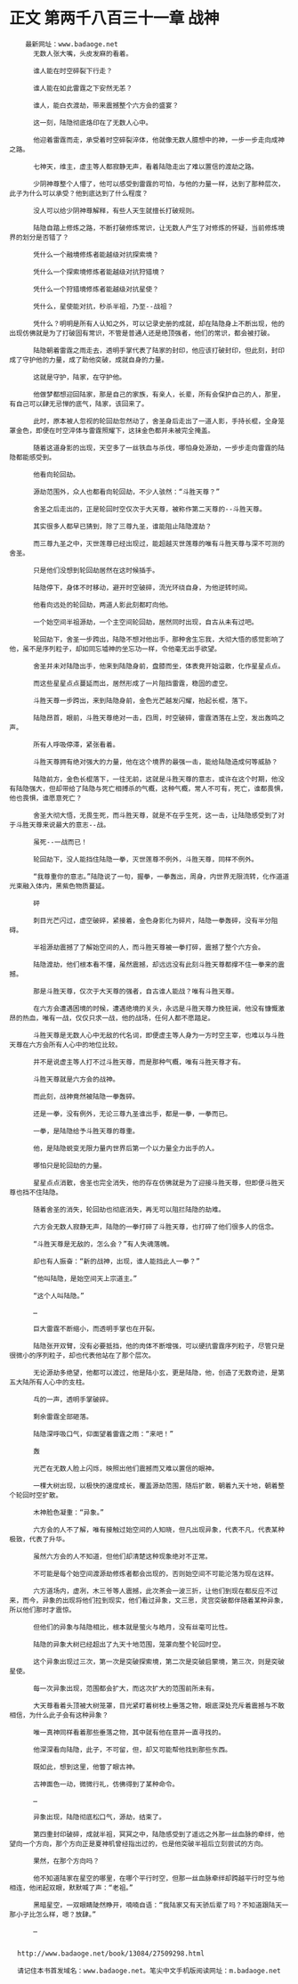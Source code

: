 # 正文 第两千八百三十一章 战神
        最新网址：www.badaoge.net
          无数人张大嘴，头皮发麻的看着。
      
          谁人能在时空碎裂下行走？
      
          谁人能在如此雷霆之下安然无恙？
      
          谁人，能白衣渡劫，带来震撼整个六方会的盛宴？
      
          这一刻，陆隐彻底烙印在了无数人心中。
      
          他迎着雷霆而走，承受着时空碎裂淬体，他就像无数人臆想中的神，一步一步走向成神之路。
      
          七神天，维主，虚主等人都寂静无声，看着陆隐走出了难以置信的渡劫之路。
      
          少阴神尊整个人懵了，他可以感受到雷霆的可怕，与他的力量一样，达到了那种层次，此子为什么可以承受？他到底达到了什么程度？
      
          没人可以给少阴神尊解释，有些人天生就擅长打破规则。
      
          陆隐自踏上修炼之路，不断打破修炼常识，让无数人产生了对修炼的怀疑，当前修炼境界的划分是否错了？
      
          凭什么一个融境修炼者能越级对抗探索境？
      
          凭什么一个探索境修炼者能越级对抗狩猎境？
      
          凭什么一个狩猎境修炼者能越级对抗星使？
      
          凭什么，星使能对抗，秒杀半祖，乃至--战祖？
      
          凭什么？明明是所有人认知之外，可以记录史册的成就，却在陆隐身上不断出现，他的出现仿佛就是为了打破固有常识，不管是普通人还是绝顶强者，他们的常识，都会被打破。
      
          陆隐朝着雷霆之雨走去，透明手掌代表了陆家的封印，他应该打破封印，但此刻，封印成了守护他的力量，成了助他突破，成就自身的力量。
      
          这就是守护，陆家，在守护他。
      
          他做梦都想迎回陆家，那是自己的家族，有亲人，长辈，所有会保护自己的人，那里，有自己可以肆无忌惮的底气，陆家，该回来了。
      
          此时，原本被人忽视的轮回劫忽然动了，舍圣身后走出了一道人影，手持长棍，全身笼罩金色，即便在时空淬体与雷霆照耀下，这抹金色都并未被完全掩盖。
      
          随着这道身影的出现，天空多了一丝铁血与杀伐，哪怕身处源劫，一步步走向雷霆的陆隐都能感受到。
      
          他看向轮回劫。
      
          源劫范围外，众人也都看向轮回劫，不少人骇然：“斗胜天尊？”
      
          舍圣之后走出的，正是轮回时空仅次于大天尊，被称作第二天尊的--斗胜天尊。
      
          其实很多人都早已猜到，除了三尊九圣，谁能阻止陆隐渡劫？
      
          而三尊九圣之中，灭世莲尊已经出现过，能超越灭世莲尊的唯有斗胜天尊与深不可测的舍圣。
      
          只是他们没想到轮回劫居然在这时候插手。
      
          陆隐停下，身体不时移动，避开时空破碎，流光环绕自身，为他逆转时间。
      
          他看向远处的轮回劫，两道人影此刻都盯向他。
      
          一个始空间半祖源劫，一个主空间轮回劫，居然同时出现，自古从未有过吧。
      
          轮回劫下，舍圣一步跨出，陆隐不想对他出手，那种舍生忘我，大彻大悟的感觉影响了他，虽不是序列粒子，却如同忘墟神的坐忘功一样，令他毫无出手欲望。
      
          舍圣并未对陆隐出手，他来到陆隐身前，盘膝而坐，体表竟开始溢散，化作星星点点。
      
          而这些星星点点蔓延而出，居然形成了一片阻挡雷霆，稳固的虚空。
      
          斗胜天尊一步跨出，来到陆隐身前，金色光芒越发闪耀，抬起长棍，落下。
      
          陆隐昂首，眼前，斗胜天尊绝对一击，四周，时空破碎，雷霆洒落在上空，发出轰鸣之声。
      
          所有人呼吸停滞，紧张看着。
      
          斗胜天尊拥有绝对强大的力量，他在这个境界的最强一击，能给陆隐造成何等威胁？
      
          陆隐前方，金色长棍落下，一往无前，这就是斗胜天尊的意志，或许在这个时期，他没有陆隐强大，但却带给了陆隐与死亡相搏杀的气概，这种气概，常人不可有，死亡，谁都畏惧，他也畏惧，谁愿意死亡？
      
          舍圣大彻大悟，无畏生死，而斗胜天尊，就是不在乎生死，这一击，让陆隐感受到了对于斗胜天尊来说最大的意志--战。
      
          虽死--一战而已！
      
          轮回劫下，没人能挡住陆隐一拳，灭世莲尊不例外，斗胜天尊，同样不例外。
      
          “我尊重你的意志。”陆隐说了一句，握拳，一拳轰出，周身，内世界无限流转，化作道道光束融入体内，黑紫色物质蔓延。
      
          砰
      
          刺目光芒闪过，虚空破碎，紧接着，金色身影化为碎片，陆隐一拳轰碎，没有半分阻碍。
      
          半祖源劫震撼了了解始空间的人，而斗胜天尊被一拳打碎，震撼了整个六方会。
      
          陆隐渡劫，他们根本看不懂，虽然震撼，却远远没有此刻斗胜天尊都撑不住一拳来的震撼。
      
          那是斗胜天尊，仅次于大天尊的强者，自古谁人能战？唯有斗胜天尊。
      
          在六方会遭遇困境的时候，遭遇绝境的关头，永远是斗胜天尊力挽狂澜，他没有慷慨激昂的热血，唯有一战，仅仅只求一战，他的战场，任何人都不愿踏足。
      
          斗胜天尊是无数人心中无敌的代名词，即便虚主等人身为一方时空主宰，也难以与斗胜天尊在六方会所有人心中的地位比较。
      
          并不是说虚主等人打不过斗胜天尊，而是那种气概，唯有斗胜天尊才有。
      
          斗胜天尊就是六方会的战神。
      
          而此刻，战神竟然被陆隐一拳轰碎。
      
          还是一拳，没有例外，无论三尊九圣谁出手，都是一拳，一拳而已。
      
          一拳，是陆隐给予斗胜天尊的尊重。
      
          他，是陆隐蜕变无限力量内世界后第一个以力量全力出手的人。
      
          哪怕只是轮回劫的力量。
      
          星星点点消散，舍圣也完全消失，他的存在仿佛就是为了迎接斗胜天尊，但即便斗胜天尊也挡不住陆隐。
      
          随着舍圣的消失，轮回劫也彻底消失，再无可以阻拦陆隐的劫难。
      
          六方会无数人寂静无声，陆隐的一拳打碎了斗胜天尊，也打碎了他们很多人的信念。
      
          “斗胜天尊是无敌的，怎么会？”有人失魂落魄。
      
          却也有人振奋：“新的战神，出现，谁人能挡此人一拳？”
      
          “他叫陆隐，是始空间天上宗道主。”
      
          “这个人叫陆隐。”
      
          …
      
          巨大雷霆不断缩小，而透明手掌也在开裂。
      
          陆隐张开双臂，没有必要抵挡，他的肉体不断增强，可以硬抗雷霆序列粒子，尽管只是很微小的序列粒子，却也代表他站在了那个层次。
      
          无论源劫多绝望，他都可以渡过，他是陆小玄，更是陆隐，他，创造了无数奇迹，是第五大陆所有人心中的支柱。
      
          乓的一声，透明手掌破碎。
      
          剩余雷霆全部砸落。
      
          陆隐深呼吸口气，仰面望着雷霆之雨：“来吧！”
      
          轰
      
          光芒在无数人脸上闪烁，映照出他们震撼而又难以置信的眼神。
      
          一棵大树出现，以极快的速度成长，覆盖源劫范围，随后扩散，朝着九天十地，朝着整个轮回时空扩散。
      
          木神脸色凝重：“异象。”
      
          六方会的人不了解，唯有接触过始空间的人知晓，但凡出现异象，代表不凡，代表某种极致，代表了升华。
      
          虽然六方会的人不知道，但他们却清楚这种现象绝对不正常。
      
          不可能是每个始空间渡源劫修炼者都会出现的，否则始空间不可能沦落为现在这样。
      
          六方道场内，虚冽，木三爷等人震撼，此次茶会一波三折，让他们到现在都反应不过来，而今，异象的出现将他们拉到现实，他们看过异象，文三思，灵宫突破都伴随着某种异象，所以他们那时才震惊。
      
          但他们的异象与陆隐相比，根本就是萤火与皓月，没有丝毫可比性。
      
          陆隐的异象大树已经超出了九天十地范围，笼罩向整个轮回时空。
      
          这个异象出现过三次，第一次是突破探索境，第二次是突破启蒙境，第三次，则是突破星使。
      
          每一次异象出现，范围都会扩大，而这次扩大的范围前所未有。
      
          大天尊看着头顶被大树笼罩，目光紧盯着树枝上垂落之物，眼底深处充斥着震撼与不敢相信，为什么此子会有这种异象？
      
          唯一真神同样看着那些垂落之物，其中就有他在意并一直寻找的。
      
          他深深看向陆隐，此子，不可留，但，却又可能帮他找到那些东西。
      
          既如此，想到这里，他瞥了眼古神。
      
          古神面色一动，微微行礼，仿佛得到了某种命令。
      
          …
      
          异象出现，陆隐彻底松口气，源劫，结束了。
      
          第四重封印破碎，成就半祖，冥冥之中，陆隐感受到了遥远之外那一丝血脉的牵绊，他望向一个方向，那个方向正是夏神机曾经指出过的，也是他突破半祖后立刻尝试的方向。
      
          果然，在那个方向吗？
      
          他不知道陆家在星空的哪里，在哪个平行时空，但那一丝血脉牵绊却跨越平行时空与他相连，他闭起双眼，默默喊了声：“老祖。”
      
          黑暗星空，一双眼睛陡然睁开，喃喃自语：“我陆家又有天骄后辈了吗？不知道跟陆天一那小子比怎么样，嗯？放肆。”
      
          …
      
      
      http://www.badaoge.net/book/13084/27509298.html
      
      请记住本书首发域名：www.badaoge.net。笔尖中文手机版阅读网址：m.badaoge.net